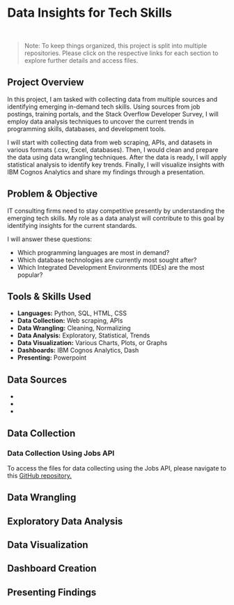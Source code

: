 <h1>Data Insights for Tech Skills</h1><br>

> Note: To keep things organized, this project is split into multiple repositories. Please click on the respective links for each section to explore further details and access files.

<h2>Project Overview</h2>

<p>In this project, I am tasked with collecting data from multiple sources and identifying emerging in-demand tech skills. Using sources from job postings, training portals, and the Stack Overflow Developer Survey, I will employ data analysis techniques to uncover the current trends in programming skills, databases, and development tools. </p>

<p>I will start with collecting data from web scraping, APIs, and datasets in various formats (.csv, Excel, databases). Then, I would clean and prepare the data using data wrangling techniques. After the data is ready, I will apply statistical analysis to identify key trends. Finally, I will visualize insights with IBM Cognos Analytics and share my findings through a presentation.</p> 

<h2>Problem & Objective</h2>

<p>IT consulting firms need to stay competitive presently by understanding the emerging tech skills. My role as a data analyst will contribute to this goal by identifying insights for the current standards. </p>

<p>I will answer these questions: </p>

<ul>
  <li>Which programming languages are most in demand?</li>
  <li>Which database technologies are currently most sought after?</li>
  <li>Which Integrated Development Environments (IDEs) are the most popular?</li>
</ul>

<h2>Tools & Skills Used</h2>

<ul>
  <li><strong>Languages:</strong> Python, SQL, HTML, CSS</li>
  <li><strong>Data Collection:</strong> Web scraping, APIs</li>
  <li><strong>Data Wrangling:</strong> Cleaning, Normalizing</li>
  <li><strong>Data Analysis:</strong> Exploratory, Statistical, Trends</li>
  <li><strong>Data Visualization:</strong> Various Charts, Plots, or Graphs</li>
  <li><strong>Dashboards:</strong> IBM Cognos Analytics, Dash</li>
  <li><strong>Presenting:</strong> Powerpoint</li>
</ul>

<h2>Data Sources</h2>

<ul>
  <li></li>
  <li></li>
  <li></li>
</ul>

<h2>Data Collection</h2>

<h3>Data Collection Using Jobs API</h3>

<p>To access the files for data collecting using the Jobs API, please navigate to this <a href = "https://github.com/FaiLuReH3Ro/API-Data-Collection">GitHub repository.</a></p>

<h2>Data Wrangling</h2>

<h2>Exploratory Data Analysis</h2>

<h2>Data Visualization</h2>

<h2>Dashboard Creation</h2>

<h2>Presenting Findings</h2>




